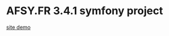 AFSY.FR 3.4.1 symfony project
===============================

[site demo](http://afsy.troopers.agency/blog/headless-is-more#3.1.form)